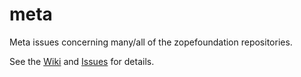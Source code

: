 # meta
Meta issues concerning many/all of the zopefoundation repositories.

See the [Wiki](https://github.com/zopefoundation/meta/wiki/Zope-Foundation-meta-topics) and [Issues](https://github.com/zopefoundation/meta/issues) for details.
